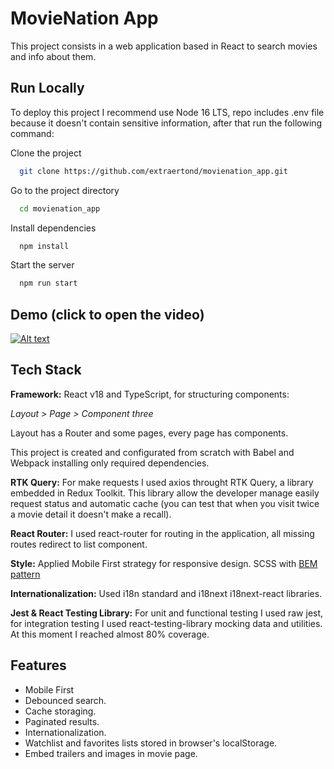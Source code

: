 # MovieNation App

This project consists in a web application based in React to search movies and info about them.

## Run Locally
To deploy this project I recommend use Node 16 LTS, repo includes .env file because it doesn't contain sensitive information, after that run the following command:

Clone the project

```bash
  git clone https://github.com/extraertond/movienation_app.git
```

Go to the project directory

```bash
  cd movienation_app
```

Install dependencies

```bash
  npm install
```

Start the server

```bash
  npm run start
```

## Demo (click to open the video)
[![Alt text](https://i.ibb.co/HVJjwCt/image.png)](https://www.youtube.com/watch?v=Ag5hhuN2zZA)

## Tech Stack

**Framework:** React v18 and TypeScript, for structuring components: 

*Layout > Page > Component three*

Layout has a Router and some pages, every page has components.

This project is created and configurated from scratch with Babel and Webpack installing only required dependencies.

**RTK Query:** For make requests I used axios throught RTK Query, a library embedded in Redux Toolkit. This library allow the developer manage easily request status and automatic cache (you can test that when you visit twice a movie detail it doesn't make a recall).

**React Router:** I used react-router for routing in the application, all missing routes redirect to list component.

**Style:** Applied Mobile First strategy for responsive design. SCSS with [BEM pattern](https://getbem.com/)

**Internationalization:** Used i18n standard and i18next i18next-react libraries.

**Jest & React Testing Library:** For unit and functional testing I used raw jest, for integration testing I used react-testing-library mocking data and utilities. At this moment I reached almost 80% coverage.

## Features

- Mobile First
- Debounced search.
- Cache storaging.
- Paginated results.
- Internationalization.
- Watchlist and favorites lists stored in browser's localStorage.
- Embed trailers and images in movie page.

